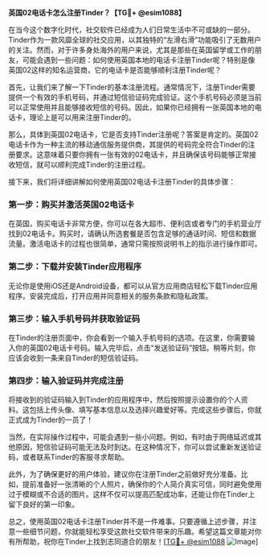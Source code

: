 **英国02电话卡怎么注册Tinder？【TG💪+ @esim1088】**

在当今这个数字化时代，社交软件已经成为人们日常生活中不可或缺的一部分。Tinder作为一款风靡全球的社交应用，以其独特的“左滑右滑”功能吸引了无数用户的关注。然而，对于许多身处海外的用户来说，尤其是那些在英国留学或工作的朋友，可能会遇到一些问题：如何使用英国本地的电话卡注册Tinder呢？特别是像英国02这样的知名运营商，它的电话卡是否能够顺利注册Tinder呢？

首先，让我们来了解一下Tinder的基本注册流程。通常情况下，注册Tinder需要提供一个有效的手机号码，并通过短信验证码完成验证。这个手机号码必须是当前可以正常使用并且能够接收短信的号码。因此，如果你已经拥有一张英国本地的电话卡，理论上是可以用来注册Tinder的。

那么，具体到英国02电话卡，它是否支持Tinder注册呢？答案是肯定的。英国02电话卡作为一种主流的移动通信服务提供商，其提供的号码完全符合Tinder的注册要求。这意味着只要你拥有一张有效的02电话卡，并且确保该号码能够正常接收短信，就可以顺利完成Tinder的注册过程。

接下来，我们将详细讲解如何使用英国02电话卡注册Tinder的具体步骤：

### 第一步：购买并激活英国02电话卡

在英国，购买电话卡非常方便，你可以在各大超市、便利店或者专门的手机营业厅找到02电话卡。购买时，请确认所选套餐是否包含足够的通话时间、短信和数据流量。激活电话卡的过程也很简单，通常只需按照说明书上的指示进行操作即可。

### 第二步：下载并安装Tinder应用程序

无论你是使用iOS还是Android设备，都可以从官方应用商店轻松下载Tinder应用程序。安装完成后，打开应用并同意相关的服务条款和隐私政策。

### 第三步：输入手机号码并获取验证码

在Tinder的注册页面中，你会看到一个输入手机号码的选项。在这里，你需要输入你的英国02电话卡号码。输入完毕后，点击“发送验证码”按钮。稍等片刻，你应该会收到一条来自Tinder的短信验证码。

### 第四步：输入验证码并完成注册

将接收到的验证码输入到Tinder的应用程序中，然后按照提示设置你的个人资料。这包括上传头像、填写基本信息以及选择兴趣爱好等。完成这些步骤后，你就正式成为Tinder的一员了！

当然，在实际操作过程中，可能会遇到一些小问题。例如，有时由于网络延迟或其他原因，短信验证码可能无法及时到达。在这种情况下，你可以尝试重新发送验证码，或者联系Tinder的客服寻求帮助。

此外，为了确保更好的用户体验，建议你在注册Tinder之前做好充分准备。比如，提前准备好一张清晰的个人照片，确保你的个人简介真实可信，同时避免使用过于模糊或不合适的图片。这样不仅可以提高匹配成功率，还能让你在Tinder上留下良好的第一印象。

总之，使用英国02电话卡注册Tinder并不是一件难事。只要遵循上述步骤，并注意一些细节问题，你就能轻松享受这款社交软件带来的乐趣。希望这篇文章能对你有所帮助，祝你在Tinder上找到志同道合的朋友！[[TG💪+ @esim1088](https://t.me/s/esim1088) ![Image](https://i.postimg.cc/4NQfJmqS/Snipaste-2025-05-13-00-14-12.png)]